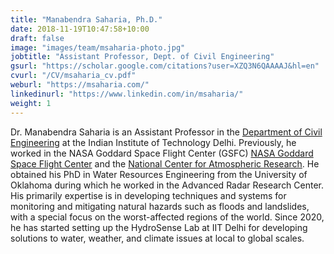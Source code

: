 ```yaml
---
title: "Manabendra Saharia, Ph.D."
date: 2018-11-19T10:47:58+10:00
draft: false
image: "images/team/msaharia-photo.jpg"
jobtitle: "Assistant Professor, Dept. of Civil Engineering"
gsurl: "https://scholar.google.com/citations?user=XZQ3N6QAAAAJ&hl=en"
cvurl: "/CV/msaharia_cv.pdf"
weburl: "https://msaharia.com/"
linkedinurl: "https://www.linkedin.com/in/msaharia/"
weight: 1
---
```


Dr. Manabendra Saharia is an Assistant Professor in the [Department of Civil Engineering](http://civil.iitd.ac.in/index.php?lmenuid=faculty) at the Indian Institute of Technology Delhi. Previously, he worked in the NASA Goddard Space Flight Center (GSFC) [NASA Goddard Space Flight Center](https://science.gsfc.nasa.gov/earth/hydrology/) and the [National Center for Atmospheric Research](https://ncar.github.io/hydrology/). He obtained his PhD in Water Resources Engineering from the University of Oklahoma during which he worked in the Advanced Radar Research Center. His primarily expertise is in developing techniques and systems for monitoring and mitigating natural hazards such as floods and landslides, with a special focus on the worst-affected regions of the world. Since 2020, he has started setting up the HydroSense Lab at IIT Delhi for developing solutions to water, weather, and climate issues at local to global scales.



